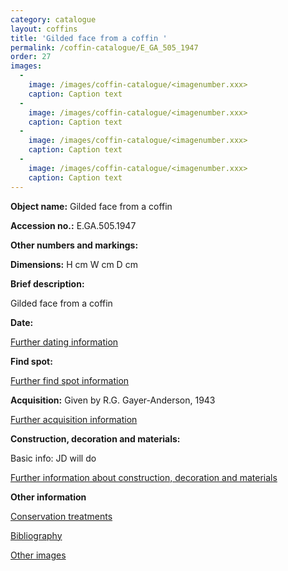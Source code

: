 ```yaml
---
category: catalogue
layout: coffins
title: 'Gilded face from a coffin '
permalink: /coffin-catalogue/E_GA_505_1947
order: 27
images: 
  -
    image: /images/coffin-catalogue/<imagenumber.xxx>
    caption: Caption text
  -
    image: /images/coffin-catalogue/<imagenumber.xxx>
    caption: Caption text
  -
    image: /images/coffin-catalogue/<imagenumber.xxx>
    caption: Caption text
  -
    image: /images/coffin-catalogue/<imagenumber.xxx>
    caption: Caption text
---
```


**Object name:** 
Gilded face from a coffin 

**Accession no.:** 
E.GA.505.1947

**Other numbers and markings:**
<other numbers etc.>

**Dimensions:** 
H <xxxx> cm
W <xxxx> cm
D <xxxx> cm

**Brief description:** 

Gilded face from a coffin 

**Date:**
<Basic date info>

[Further dating information](/catalogue_extras/E_GA_505_1947_dating)

**Find spot:**
<Basic find spot information>

[Further find spot information](/catalogue_extras/E_GA_505_1947_findspot)

**Acquisition:**
Given by R.G. Gayer-Anderson, 1943

[Further acquisition information](/catalogue_extras/E_GA_505_1947_acquisition)

**Construction, decoration and materials:**

Basic info: JD will do

[Further information about construction, decoration and materials](/catalogue_extras/E_GA_505_1947_materials)


**Other information**

[Conservation treatments](/catalogue_extras/E_GA_505_1947_conservation)

[Bibliography](/catalogue_extras/E_GA_505_1947_bibliography)

[Other images](/catalogue_extras/E_GA_505_1947_imagesheet)

